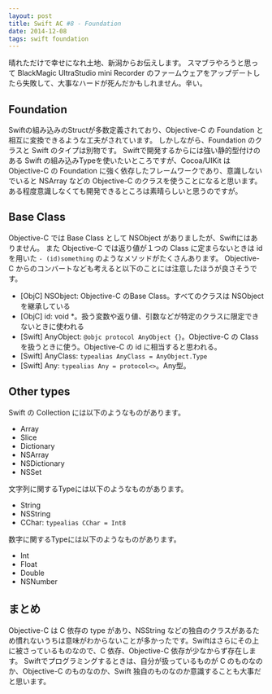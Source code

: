 ```yaml
---
layout: post
title: Swift AC #8 - Foundation
date: 2014-12-08
tags: swift foundation
---
```


晴れただけで幸せになれ土地、新潟からお伝えします。
スマブラやろうと思って BlackMagic UltraStudio mini Recorder のファームウェアをアップデートしたら失敗して、大事なハードが死んだかもしれません。辛い。

## Foundation
Swiftの組み込みのStructが多数定義されており、Objective-C の Foundation と相互に変換できるような工夫がされています。
しかしながら、Foundation のクラスと Swift のタイプは別物です。
Swiftで開発するからには強い静的型付けのある Swift の組み込みTypeを使いたいところですが、Cocoa/UIKit は Objective-C の Foundation に強く依存したフレームワークであり、意識しないでいると NSArray などの Objective-C のクラスを使うことになると思います。
ある程度意識しなくても開発できるところは素晴らしいと思うのですが。

## Base Class
Objective-C では Base Class として NSObject がありましたが、Swiftにはありません。
また Objective-C では返り値が１つの Class に定まらないときは id を用いた `- (id)something` のようなメソッドがたくさんあります。
Objective-C からのコンバートなども考えると以下のことには注意したほうが良さそうです。

* [ObjC] NSObject: Objective-C のBase Class。すべてのクラスは NSObject を継承している
* [ObjC] id: void *。扱う変数や返り値、引数などが特定のクラスに限定できないときに使われる
* [Swift] AnyObject: `@objc protocol AnyObject {}`。Objective-C の Class を扱うときに使う。Objective-C の id に相当すると思われる。
* [Swift] AnyClass: `typealias AnyClass = AnyObject.Type`
* [Swift] Any: `typealias Any = protocol<>`。Any型。

## Other types

Swift の Collection には以下のようなものがあります。

* Array
* Slice
* Dictionary
* NSArray
* NSDictionary
* NSSet

文字列に関するTypeには以下のようなものがあります。

* String
* NSString
* CChar:   `typealias CChar = Int8`

数字に関するTypeには以下のようなものがあります。

* Int
* Float
* Double
* NSNumber

## まとめ
Objective-C は C 依存の type があり、NSString などの独自のクラスがあるため慣れないうちは意味がわからないことが多かったです。Swiftはさらにその上に被さっているものなので、C 依存、Objective-C 依存が少なからず存在します。
Swiftでプログラミングするときは、自分が扱っているものが C のものなのか、Objective-C のものなのか、Swift 独自のものなのか意識することも大事だと思います。
